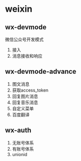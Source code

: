 # weixin

## wx-devmode
微信公众号开发模式
1. 接入
2. 消息接收和响应

## wx-devmode-advance
1. 图文消息
2. 获取access_token
3. 回复图片消息
4. 回复音乐消息
5. 自定义菜单
6. 百度翻译

## wx-auth
1. 无账号体系
2. 有账号体系
3. unionid